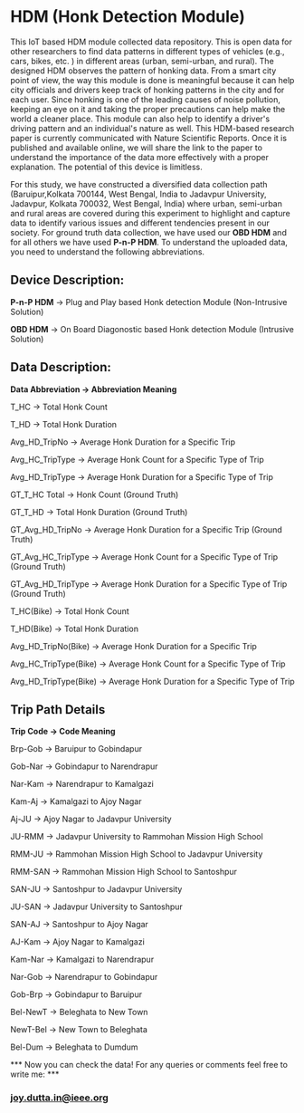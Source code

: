 # HDM (Honk Detection Module)

This IoT based HDM module collected data repository. This is open data for other researchers to find data patterns in different types of vehicles (e.g., cars, bikes, etc. ) in different areas (urban, semi-urban, and rural). The designed HDM observes the pattern of honking data. From a smart city point of view, the way this module is done is meaningful because it can help city officials and drivers keep track of honking patterns in the city and for each user. Since honking is one of the leading causes of noise pollution, keeping an eye on it and taking the proper precautions can help make the world a cleaner place. This module can also help to identify a driver's driving pattern and an individual's nature as well. This HDM-based research paper is currently communicated with Nature Scientific Reports. Once it is published and available online, we will share the link to the paper to understand the importance of the data more effectively with a proper explanation. The potential of this device is limitless. 

For this study, we have constructed a diversified data collection path (Baruipur,Kolkata 700144, West Bengal, India to Jadavpur University, Jadavpur, Kolkata 700032, West Bengal, India) where urban, semi-urban and rural areas are covered during this experiment to highlight and capture data to identify various issues and different tendencies present in our society. For ground truth data collection, we have used our **OBD HDM** and for all others we have used **P-n-P HDM**. To understand the uploaded data, you need to understand the following abbreviations.

## Device Description:

**P-n-P HDM** -> Plug and Play based Honk detection Module (Non-Intrusive Solution)

**OBD HDM** -> On Board Diagonostic based Honk detection Module (Intrusive Solution)

## Data Description:

**Data Abbreviation	-> Abbreviation Meaning**

T_HC	-> Total Honk Count

T_HD	-> Total Honk Duration

Avg_HD_TripNo	-> Average Honk Duration for a Specific Trip

Avg_HC_TripType	-> Average Honk Count for a Specific Type of Trip

Avg_HD_TripType	-> Average Honk Duration for a Specific Type of Trip

GT_T_HC	Total -> Honk Count (Ground Truth)

GT_T_HD	-> Total Honk Duration (Ground Truth)

GT_Avg_HD_TripNo	-> Average Honk Duration for a Specific Trip (Ground Truth)

GT_Avg_HC_TripType	-> Average Honk Count for a Specific Type of Trip (Ground Truth)

GT_Avg_HD_TripType	-> Average Honk Duration for a Specific Type of Trip (Ground Truth)

T_HC(Bike)	-> Total Honk Count

T_HD(Bike)	-> Total Honk Duration

Avg_HD_TripNo(Bike)	-> Average Honk Duration for a Specific Trip

Avg_HC_TripType(Bike)	-> Average Honk Count for a Specific Type of Trip

Avg_HD_TripType(Bike)	-> Average Honk Duration for a Specific Type of Trip

## Trip Path Details

**Trip Code	-> Code Meaning**

Brp-Gob	-> Baruipur to Gobindapur

Gob-Nar	-> Gobindapur to Narendrapur

Nar-Kam	-> Narendrapur to Kamalgazi

Kam-Aj	-> Kamalgazi to Ajoy Nagar

Aj-JU	-> Ajoy Nagar to Jadavpur University

JU-RMM	-> Jadavpur University to Rammohan Mission High School

RMM-JU	-> Rammohan Mission High School to Jadavpur University

RMM-SAN	-> Rammohan Mission High School to Santoshpur

SAN-JU	-> Santoshpur to Jadavpur University

JU-SAN	-> Jadavpur University to Santoshpur

SAN-AJ	-> Santoshpur to Ajoy Nagar

AJ-Kam	-> Ajoy Nagar to Kamalgazi

Kam-Nar	-> Kamalgazi to Narendrapur

Nar-Gob	-> Narendrapur to Gobindapur

Gob-Brp	-> Gobindapur to Baruipur

Bel-NewT	-> Beleghata to New Town

NewT-Bel ->	New Town to Beleghata

Bel-Dum	-> Beleghata to Dumdum

*** Now you can check the data! For any queries or comments feel free to write me: ***
### joy.dutta.in@ieee.org 


